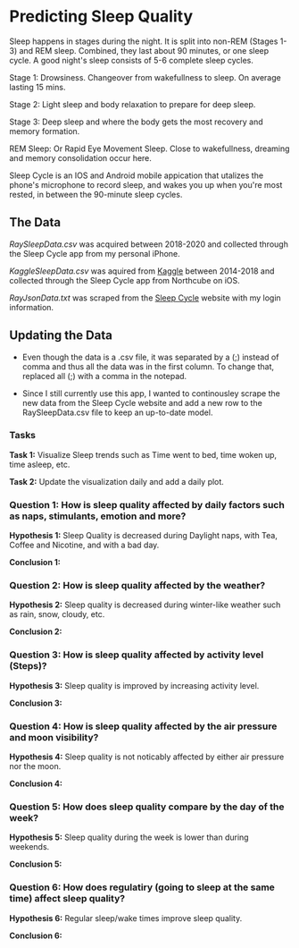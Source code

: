 # Predicting Sleep Quality

Sleep happens in stages during the night. It is split into non-REM (Stages 1-3) and REM sleep. Combined, they last about 90 minutes, or one sleep cycle. A good night's sleep consists of 5-6 complete sleep cycles. 

Stage 1: Drowsiness. Changeover from wakefullness to sleep. On average lasting 15 mins.

Stage 2: Light sleep and body relaxation to prepare for deep sleep.

Stage 3: Deep sleep and where the body gets the most recovery and memory formation.

REM Sleep: Or Rapid Eye Movement Sleep. Close to wakefullness, dreaming and memory consolidation occur here.

Sleep Cycle is an IOS and Android mobile appication that utalizes the phone's microphone to record sleep, and wakes you up when you're most rested, in between the 90-minute sleep cycles.

## The Data

*RaySleepData.csv* was acquired between 2018-2020 and collected through the Sleep Cycle app from my personal iPhone.

*KaggleSleepData.csv* was aquired from [Kaggle](https://www.kaggle.com/danagerous/sleep-data?rvi=1) between 2014-2018 and collected through the Sleep Cycle app from Northcube on iOS.

*RayJsonData.txt* was scraped from the [Sleep Cycle](https://s.sleepcycle.com/) website with my login information.

## Updating the Data 

* Even though the data is a .csv file, it was separated by a (;) instead of comma and thus all the data was in the first column. To change that, replaced all (;) with a comma in the notepad.

* Since I still currently use this app, I wanted to continousley scrape the new data from the Sleep Cycle website and add a new row to the RaySleepData.csv file to keep an up-to-date model.

### Tasks

**Task 1:** Visualize Sleep trends such as Time went to bed, time woken up, time asleep, etc.

**Task 2:** Update the visualization daily and add a daily plot. 

### Question 1: How is sleep quality affected by daily factors such as naps, stimulants, emotion and more?

**Hypothesis 1:** Sleep Quality is decreased during Daylight naps, with Tea, Coffee and Nicotine, and with a bad day.

**Conclusion 1:** 

### Question 2: How is sleep quality affected by the weather? 

**Hypothesis 2:** Sleep quality is decreased during winter-like weather such as rain, snow, cloudy, etc.

**Conclusion 2:**

### Question 3: How is sleep quality affected by activity level (Steps)?

**Hypothesis 3:** Sleep quality is improved by increasing activity level. 

**Conclusion 3:** 

### Question 4: How is sleep quality affected by the air pressure and moon visibility? 

**Hypothesis 4:** Sleep quality is not noticably affected by either air pressure nor the moon.

**Conclusion 4:** 

### Question 5: How does sleep quality compare by the day of the week?

**Hypothesis 5:** Sleep quality during the week is lower than during weekends.

**Conclusion 5:**

### Question 6: How does regulatiry (going to sleep at the same time) affect sleep quality? 

**Hypothesis 6:** Regular sleep/wake times improve sleep quality.

**Conclusion 6:** 

